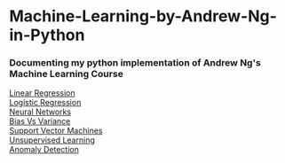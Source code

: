 # Machine-Learning-by-Andrew-Ng-in-Python
### Documenting my python implementation of Andrew Ng's Machine Learning Course

[Linear Regression](https://github.com/Benlau93/Machine-Learning-by-Andrew-Ng-in-Python/tree/master/LinearRegression) <br/>
[Logistic Regression](https://github.com/Benlau93/Machine-Learning-by-Andrew-Ng-in-Python/tree/master/LogisticRegression) <br/>
[Neural Networks](https://github.com/Benlau93/Machine-Learning-by-Andrew-Ng-in-Python/tree/master/NeuralNetworks) <br/>
[Bias Vs Variance](https://github.com/Benlau93/Machine-Learning-by-Andrew-Ng-in-Python/tree/master/Bias_Vs_Variance) <br/>
[Support Vector Machines](https://github.com/Benlau93/Machine-Learning-by-Andrew-Ng-in-Python/tree/master/SupportVectorMachines) <br/>
[Unsupervised Learning](https://github.com/Benlau93/Machine-Learning-by-Andrew-Ng-in-Python/tree/master/KmeansClustering_PCA) <br/>
[Anomaly Detection](https://github.com/Benlau93/Machine-Learning-by-Andrew-Ng-in-Python/tree/master/Anomaly%20Detection) <br/>
